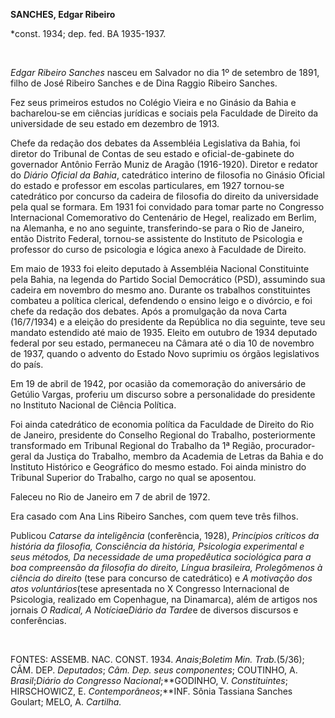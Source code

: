**SANCHES, Edgar Ribeiro**

\*const. 1934; dep. fed. BA 1935-1937.

 

*Edgar Ribeiro Sanches* nasceu em Salvador no dia 1º de setembro de
1891, filho de José Ribeiro Sanches e de Dina Raggio Ribeiro Sanches.

Fez seus primeiros estudos no Colégio Vieira e no Ginásio da Bahia e
bacharelou-se em ciências jurídicas e sociais pela Faculdade de Direito
da universidade de seu estado em dezembro de 1913.

Chefe da redação dos debates da Assembléia Legislativa da Bahia, foi
diretor do Tribunal de Contas de seu estado e oficial-de-gabinete do
governador Antônio Ferrão Muniz de Aragão (1916-1920). Diretor e redator
do *Diário Oficial da Bahia*, catedrático interino de filosofia no
Ginásio Oficial do estado e professor em escolas particulares, em 1927
tornou-se catedrático por concurso da cadeira de filosofia do direito da
universidade pela qual se formara. Em 1931 foi convidado para tomar
parte no Congresso Internacional Comemorativo do Centenário de Hegel,
realizado em Berlim, na Alemanha, e no ano seguinte, transferindo-se
para o Rio de Janeiro, então Distrito Federal, tornou-se assistente do
Instituto de Psicologia e professor do curso de psicologia e lógica
anexo à Faculdade de Direito.

Em maio de 1933 foi eleito deputado à Assembléia Nacional Constituinte
pela Bahia, na legenda do Partido Social Democrático (PSD), assumindo
sua cadeira em novembro do mesmo ano. Durante os trabalhos constituintes
combateu a política clerical, defendendo o ensino leigo e o divórcio, e
foi chefe da redação dos debates. Após a promulgação da nova Carta
(16/7/1934) e a eleição do presidente da República no dia seguinte, teve
seu mandato estendido até maio de 1935. Eleito em outubro de 1934
deputado federal por seu estado, permaneceu na Câmara até o dia 10 de
novembro de 1937, quando o advento do Estado Novo suprimiu os órgãos
legislativos do país.

Em 19 de abril de 1942, por ocasião da comemoração do aniversário de
Getúlio Vargas, proferiu um discurso sobre a personalidade do presidente
no Instituto Nacional de Ciência Política.

Foi ainda catedrático de economia política da Faculdade de Direito do
Rio de Janeiro, presidente do Conselho Regional do Trabalho,
posteriormente transformado em Tribunal Regional do Trabalho da 1ª
Região, procurador-geral da Justiça do Trabalho, membro da Academia de
Letras da Bahia e do Instituto Histórico e Geográfico do mesmo estado.
Foi ainda ministro do Tribunal Superior do Trabalho, cargo no qual se
aposentou.

Faleceu no Rio de Janeiro em 7 de abril de 1972.

Era casado com Ana Lins Ribeiro Sanches, com quem teve três filhos.

Publicou *Catarse da inteligência* (conferência, 1928), *Princípios
críticos da história* *da filosofia, Consciência da história,
Psicologia* *experimental e seus métodos, Da necessidade* *de uma
propedêutica sociológica para a boa* *compreensão da filosofia do
direito, Língua* *brasileira, Prolegômenos à ciência do direito* (tese
para concurso de catedrático) e *A motivação dos atos voluntários*(tese
apresentada no X Congresso Internacional de Psicologia, realizado em
Copenhague, na Dinamarca), além de artigos nos jornais *O* *Radical, A*
*Notícia*e*Diário da Tarde*e de diversos discursos e conferências.

 

FONTES: ASSEMB. NAC. CONST. 1934. *Anais*;*Boletim Min. Trab.*(5/36);
CÂM. DEP. *Deputados*; *Câm. Dep. seus componentes*; COUTINHO, A.
*Brasil*;*Diário do Congresso* *Nacional*;**GODINHO, V. *Constituintes*;
HIRSCHOWICZ, E. *Contemporâneos*;**INF. Sônia Tassiana Sanches Goulart;
MELO, A. *Cartilha.*

 

 
